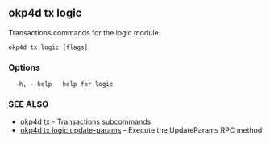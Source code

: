 ## okp4d tx logic

Transactions commands for the logic module

```
okp4d tx logic [flags]
```

### Options

```
  -h, --help   help for logic
```

### SEE ALSO

* [okp4d tx](okp4d_tx.md)	 - Transactions subcommands
* [okp4d tx logic update-params](okp4d_tx_logic_update-params.md)	 - Execute the UpdateParams RPC method
